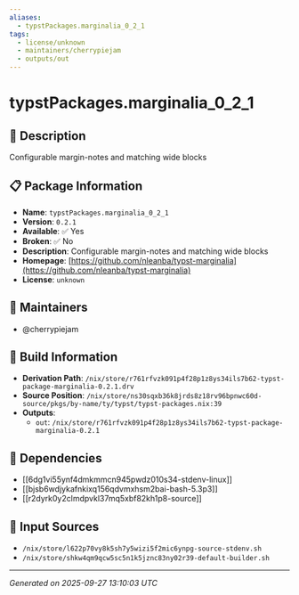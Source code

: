 ```yaml
---
aliases:
  - typstPackages.marginalia_0_2_1
tags:
  - license/unknown
  - maintainers/cherrypiejam
  - outputs/out
---
```


# typstPackages.marginalia_0_2_1

## 📝 Description

Configurable margin-notes and matching wide blocks

## 📋 Package Information

- **Name**: `typstPackages.marginalia_0_2_1`
- **Version**: `0.2.1`
- **Available**: ✅ Yes
- **Broken**: ✅ No
- **Description**: Configurable margin-notes and matching wide blocks
- **Homepage**: [https://github.com/nleanba/typst-marginalia](https://github.com/nleanba/typst-marginalia)
- **License**: `unknown`
## 👥 Maintainers

- @cherrypiejam


## 🔧 Build Information

- **Derivation Path**: `/nix/store/r761rfvzk091p4f28p1z8ys34ils7b62-typst-package-marginalia-0.2.1.drv`
- **Source Position**: `/nix/store/ns30sqxb36k8jrds8z18rv96bpnwc60d-source/pkgs/by-name/ty/typst/typst-packages.nix:39`
- **Outputs**:
  - `out`:  `/nix/store/r761rfvzk091p4f28p1z8ys34ils7b62-typst-package-marginalia-0.2.1`

## 🔗 Dependencies

- [[6dg1vi55ynf4dmkmmcn945pwdz010s34-stdenv-linux]]
- [[bjsb6wdjykafnkixq156qdvmxhsm2bai-bash-5.3p3]]
- [[r2dyrk0y2clmdpvkl37mq5xbf82kh1p8-source]]

## 📁 Input Sources

- `/nix/store/l622p70vy8k5sh7y5wizi5f2mic6ynpg-source-stdenv.sh`
- `/nix/store/shkw4qm9qcw5sc5n1k5jznc83ny02r39-default-builder.sh`

---
*Generated on 2025-09-27 13:10:03 UTC*
